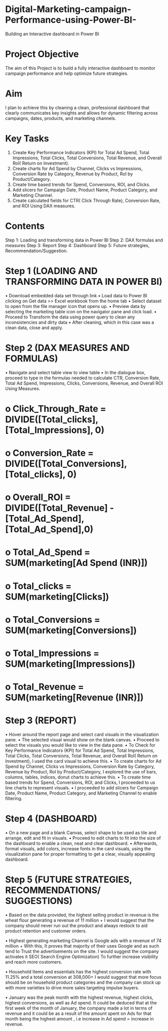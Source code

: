 # Digital-Marketing-campaign-Performance-using-Power-BI-
Building an Interactive dashboard in Power BI
# Project Objective
The aim of this Project is to build a fully interactive dashboard to monitor campaign performance and help optimize future strategies. 

# Aim
I plan to achieve this by cleaning a clean, professional dashboard that clearly communicates key insights and allows for dynamic filtering across campaigns, dates, products, and marketing channels.

# Key Tasks
1.	Create Key Performance Indicators (KPI) for Total Ad Spend, Total Impressions, Total Clicks, Total Conversions, Total Revenue, and Overall RoI( Return on Investment).
2.	Create charts for Ad Spend by Channel, Clicks vs Impressions, Conversion Rate by Category, Revenue by Product, RoI by Product/Category. 
3.	Create time based trends for Spend, Conversions, ROI, and Clicks.
4.	Add slicers for Campaign Date, Product Name, Product Category, and Marketing Channel.
5.	Create calculated fields for CTR( Click Through Rate), Conversion Rate, and ROI Using DAX measures.

# Contents
 Step 1: Loading and transforming data in Power BI
 Step 2: DAX formulas and measures
 Step 3: Report
 Step 4: Dashboard
 Step 5: Future strategies, Recommendation/Suggestion.

# Step 1 (LOADING AND TRANSFORMING DATA IN POWER BI)
•	Download embedded data set through link 
•	Load data to Power BI clicking on Get data >> Excel workbook from the home tab 
•	Select dataset to open from the file manager icon that opens up.
•	Preview data by selecting the marketing table icon on the navigator pane and click load. 
•	Proceed to Transform the data using power query to clean any inconsistencies and dirty data
•	After cleaning, which in this case was a clean data, close and apply.

# Step 2 (DAX MEASURES AND FORMULAS)
•	Navigate and select table view to view table 
•	In the dialogue box, proceed to type in the formulas needed to calculate CTR, Conversion Rate, Total Ad Spend, Impressions, Clicks, Conversions, Revenue, and Overall ROI  Using Measures.
# o	Click_Through_Rate = DIVIDE([Total_clicks], [Total_Impressions], 0)  
# o	Conversion_Rate = DIVIDE([Total_Conversions], [Total_clicks], 0)
# o	Overall_ROI = DIVIDE([Total_Revenue] - [Total_Ad_Spend], [Total_Ad_Spend],0)
# o	Total_Ad_Spend = SUM(marketing[Ad Spend (INR)])
# o	Total_clicks = SUM(marketing[Clicks])
# o	Total_Conversions = SUM(marketing[Conversions])
# o	Total_Impressions = SUM(marketing[Impressions])
# o	Total_Revenue = SUM(marketing[Revenue (INR)])

# Step 3 (REPORT)
•	Hover around the report page and select card visuals in the visualization pane.
•	The selected visual would show on the blank canvas.
•	Proceed to select the visuals you would like to view in the data pane.
•	To Check for Key Performance Indicators (KPI) for Total Ad Spend, Total Impressions, Total Clicks, Total Conversions, Total Revenue, and Overall RoI( Return on Investment), I used the card visual to achieve this.
•	To create charts for Ad Spend by Channel, Clicks vs Impressions, Conversion Rate by Category, Revenue by Product, RoI by Product/Category, I explored the use of bars, columns, tables, indices, donut charts to achieve this.
•	 To create time based trends for Spend, Conversions, ROI, and Clicks, I proceeded to us line charts to represent visuals.
•	I proceeded to add slicers for Campaign Date, Product Name, Product Category, and Marketing Channel to enable filtering. 

# Step 4 (DASHBOARD)
•	On a new page and a blank Canvas, select shape to be used as tile and arrange, edit and fit in visuals.
•	Proceed to edit charts to fit into the size of the dashboard to enable a clean, neat and clear dashboard.
•	Afterwards, format visuals, add colors, increase fonts in the card visuals, using the visualization pane for proper formatting to get a clear, visually appealing dashboard.

# Step 5 (FUTURE STRATEGIES, RECOMMENDATIONS/ SUGGESTIONS)
•	Based on the data provided, the highest selling product in revenue is the wheat flour generating a revenue of 11 million +
I would suggest that the company should never run out the product and always restock to aid product retention and customer orders.
	
•	Highest generating marketing Channel is Google ads with a revenue of 74 million +
With this, It proves that majority of their uses Google and as such tend to Trust the advertisements on the site. I would suggest the company activates it SEO( Search Engine Optimization) To further increase visibility and reach more customers.

•	Household Items and essentials has the highest conversion rate with 11.25% and a total conversion at 308,000+
I would suggest that more focus should be on household product categories and the company can stock up with more varieties to drive more sales targeting impulse buyers.

•	January was the peak month with the highest revenue, highest clicks, highest conversions, as well as Ad spend.
It could be deduced that at the first week of the month of January, the company made a lot in terms of revenue and it could be as a result of the amount spent on Ads for that month being the highest amount , i.e increase in Ad spend = increase in revenue.


